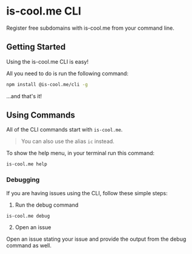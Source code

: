 # is-cool.me CLI
Register free subdomains with is-cool.me from your command line.

## Getting Started

Using the is-cool.me CLI is easy!

All you need to do is run the following command:

```bash
npm install @is-cool.me/cli -g
```

...and that's it!

## Using Commands

All of the CLI commands start with `is-cool.me`.

> You can also use the alias `ic` instead.

To show the help menu, in your terminal run this command:

```bash
is-cool.me help
```

### Debugging

If you are having issues using the CLI, follow these simple steps:

1. Run the debug command

```bash
is-cool.me debug
```

2. Open an issue

Open an issue stating your issue and provide the output from the debug command as well.
